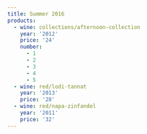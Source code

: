 ```yaml
---
title: Summer 2016
products:
  - wine: collections/afternoon-collection
    year: '2012'
    price: '24'
    number:
      - 1
      - 2
      - 3
      - 4
      - 5
  - wine: red/lodi-tannat
    year: '2013'
    price: '28'
  - wine: red/napa-zinfandel
    year: '2011'
    price: '32'
---
```



